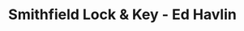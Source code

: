 ---
title: "Smithfield Lock & Key - Ed Havlin"
url: /belfast/smithfield-lock-und-key-ed-havlin/
shop: Schlüsseldienst
---